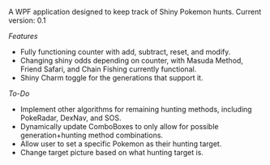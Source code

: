 A WPF application designed to keep track of Shiny Pokemon hunts. Current version: 0.1

*Features*
- Fully functioning counter with add, subtract, reset, and modify.
- Changing shiny odds depending on counter, with Masuda Method, Friend Safari, and Chain Fishing currently functional.
- Shiny Charm toggle for the generations that support it.

*To-Do*
- Implement other algorithms for remaining hunting methods, including PokeRadar, DexNav, and SOS.
- Dynamically update ComboBoxes to only allow for possible generation+hunting method combinations.
- Allow user to set a specific Pokemon as their hunting target.
- Change target picture based on what hunting target is.
